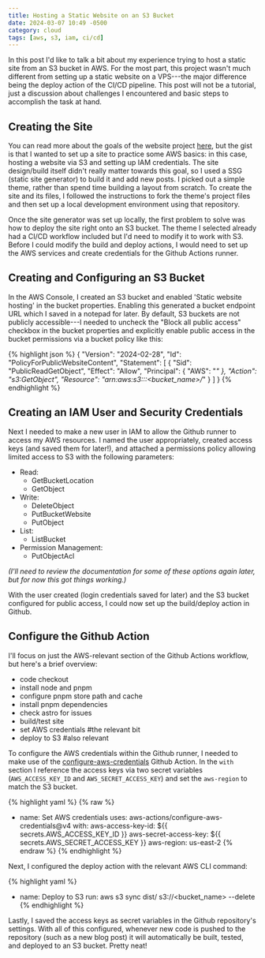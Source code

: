 ```yaml
---
title: Hosting a Static Website on an S3 Bucket
date: 2024-03-07 10:49 -0500
category: cloud
tags: [aws, s3, iam, ci/cd]
---
```

In this post I'd like to talk a bit about my experience trying to host a static site from an S3 bucket in AWS. For the most part, this project wasn't much different from setting up a static website on a VPS---the major difference being the deploy action of the CI/CD pipeline. This post will not be a tutorial, just a discussion about challenges I encountered and basic steps to accomplish the task at hand.

## Creating the Site

You can read more about the goals of the website project [here](https://github.com/chase-slept/study-log), but the gist is that I wanted to set up a site to practice some AWS basics: in this case, hosting a website via S3 and setting up IAM credentials. The site design/build itself didn't really matter towards this goal, so I used a SSG (static site generator) to build it and add new posts. I picked out a simple theme, rather than spend time building a layout from scratch. To create the site and its files, I followed the instructions to fork the theme's project files and then set up a local development environment using that repository.

Once the site generator was set up locally, the first problem to solve was how to deploy the site right onto an S3 bucket. The theme I selected already had a CI/CD workflow included but I'd need to modify it to work with S3. Before I could modify the build and deploy actions, I would need to set up the AWS services and create credentials for the Github Actions runner.

## Creating and Configuring an S3 Bucket

In the AWS Console, I created an S3 bucket and enabled 'Static website hosting' in the bucket properties. Enabling this generated a bucket endpoint URL which I saved in a notepad for later. By default, S3 buckets are not publicly accessible---I needed to uncheck the "Block all public access" checkbox in the bucket properties and explicitly enable public access in the bucket permissions via a bucket policy like this:

{% highlight json %}
{
    "Version": "2024-02-28",
    "Id": "PolicyForPublicWebsiteContent",
    "Statement": [
        {
            "Sid": "PublicReadGetObject",
            "Effect": "Allow",
            "Principal": {
                "AWS": "*"
            },
            "Action": "s3:GetObject",
            "Resource": "arn:aws:s3:::<bucket_name>/*"
        }
    ]
}
{% endhighlight %}

## Creating an IAM User and Security Credentials

Next I needed to make a new user in IAM to allow the Github runner to access my AWS resources. I named the user appropriately, created access keys (and saved them for later!), and attached a permissions policy allowing limited access to S3 with the following parameters:

- Read:
  - GetBucketLocation
  - GetObject
- Write:
  - DeleteObject
  - PutBucketWebsite
  - PutObject
- List:
  - ListBucket
- Permission Management:
  - PutObjectAcl

*(I'll need to review the documentation for some of these options again later, but for now this got things working.)*

With the user created (login credentials saved for later) and the S3 bucket configured for public access, I could now set up the build/deploy action in Github.

## Configure the Github Action

I'll focus on just the AWS-relevant section of the Github Actions workflow, but here's a brief overview:

- code checkout
- install node and pnpm
- configure pnpm store path and cache
- install pnpm dependencies
- check astro for issues
- build/test site
- set AWS credentials  #the relevant bit
- deploy to S3  #also relevant

To configure the AWS credentials within the Github runner, I needed to make use of the [configure-aws-credentials](https://github.com/aws-actions/configure-aws-credentials/tree/v4/) Github Action. In the `with` section I reference the access keys via two secret variables (`AWS_ACCESS_KEY_ID` and `AWS_SECRET_ACCESS_KEY`) and set the `aws-region` to match the S3 bucket.

{% highlight yaml %}
{% raw %}

- name: Set AWS credentials
  uses: aws-actions/configure-aws-credentials@v4
  with:
    aws-access-key-id: ${{ secrets.AWS_ACCESS_KEY_ID }}
    aws-secret-access-key: ${{ secrets.AWS_SECRET_ACCESS_KEY }}
    aws-region: us-east-2
{% endraw %}
{% endhighlight %}

Next, I configured the deploy action with the relevant AWS CLI command:

{% highlight yaml %}

- name: Deploy to S3
  run: aws s3 sync dist/ s3://<bucket_name> --delete
{% endhighlight %}

Lastly, I saved the access keys as secret variables in the Github repository's settings. With all of this configured, whenever new code is pushed to the repository (such as a new blog post) it will automatically be built, tested, and deployed to an S3 bucket. Pretty neat!
